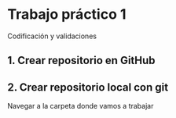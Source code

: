 # Trabajo práctico 1​
Codificación y validaciones​

## 1. Crear repositorio en GitHub
## 2. Crear repositorio local con git
  Navegar a la carpeta donde vamos a trabajar
```

```
